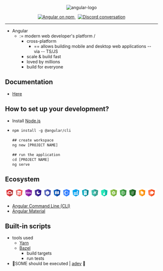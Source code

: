 <p align="center">
  <img src="adev/src/assets/images/press-kit/angular_icon_gradient.gif" alt="angular-logo" width="120px" height="120px"/>
</p>

<p align="center">
  <a href="https://www.npmjs.com/@angular/core">
    <img src="https://img.shields.io/npm/v/@angular/core.svg?logo=npm&logoColor=fff&label=NPM+package&color=limegreen" alt="Angular on npm" />
  </a>&nbsp;
  <a href="https://discord.gg/angular">
    <img src="https://img.shields.io/discord/463752820026376202.svg?logo=discord&logoColor=fff&label=Discord&color=7389d8" alt="Discord conversation" />
  </a>
</p>

<hr>

* Angular
  * := modern web developer's platform /
    * cross-platform
      * == allows building mobile and desktop web applications -- via -- TS/JS 
    * scale & build fast
    * loved by millions
    * build for everyone

## Documentation

* [Here](adev)

## How to set up your development?

* Install [Node.js]
* 
  ```
  npm install -g @angular/cli
  
  ## create workspace
  ng new [PROJECT NAME]
  
  ## run the application
  cd [PROJECT NAME]
  ng serve
  ```

## Ecosystem

<p>
  <img src="/contributing-docs/images/angular-ecosystem-logos.png" alt="angular ecosystem logos" width="500px" height="auto">
</p>

* [Angular Command Line (CLI)][cli]
* [Angular Material][angularmaterial]

## Built-in scripts

* tools used
  * [Yarn](https://yarnpkg.com)
  * [Bazel](https://bazel.build/)
    * build targets
    * run tests
* 👀SOME should be executed | [adev](adev/README.md#built-in-scripts) 👀

[contributing]: CONTRIBUTING.md
[changelog]: CHANGELOG.md
[ng]: https://angular.dev
[documentation]: https://angular.dev/overview
[angularmaterial]: https://material.angular.io/
[cli]: https://angular.dev/tools/cli
[node.js]: https://nodejs.org/
[npm]: https://www.npmjs.com/get-npm
[codeofconduct]: CODE_OF_CONDUCT.md
[X (formerly Twitter)]: https://www.twitter.com/angular
[discord]: https://discord.gg/angular
[gitter]: https://gitter.im/angular/angular
[stackoverflow]: https://stackoverflow.com/questions/tagged/angular
[youtube]: https://youtube.com/angular
[meetup]: https://www.meetup.com/find/?keywords=angular
